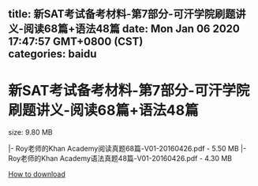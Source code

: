 
title: 新SAT考试备考材料-第7部分-可汗学院刷题讲义-阅读68篇+语法48篇
date: Mon Jan 06 2020 17:47:57 GMT+0800 (CST)    
categories: baidu
---

# 新SAT考试备考材料-第7部分-可汗学院刷题讲义-阅读68篇+语法48篇
size: 9.80 MB
 
 
|- Roy老师的Khan Academy阅读真题68篇-V01-20160426.pdf - 5.50 MB
|- Roy老师的Khan Academy语法真题48篇-V01-20160426.pdf - 4.30 MB

[How to download](https://bpcam.bemobtrk.com/go/2ceec3aa-1ca2-46d6-b9ff-aaa5c184517c?jno=5320)